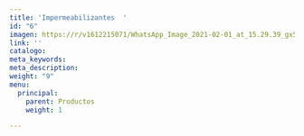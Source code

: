```yaml
---
title: 'Impermeabilizantes  '
id: "6"
imagen: https://r/v1612215071/WhatsApp_Image_2021-02-01_at_15.29.39_gx5opt.jpg
link: ''
catalogo: 
meta_keywords: 
meta_description: 
weight: "9"
menu:
  principal:
    parent: Productos
    weight: 1

---
```

